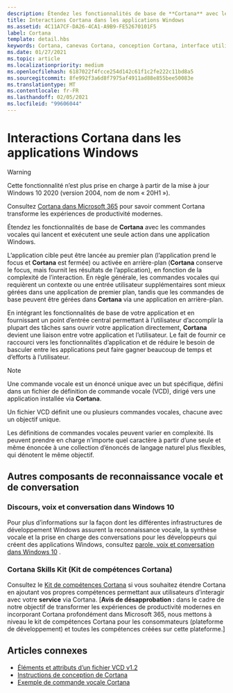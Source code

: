 ```yaml
---
description: Étendez les fonctionnalités de base de **Cortana** avec les commandes vocales qui lancent et exécutent une seule action dans une application Windows.
title: Interactions Cortana dans les applications Windows
ms.assetid: 4C11A7CF-DA26-4CA1-A9B9-FE52670101F5
label: Cortana
template: detail.hbs
keywords: Cortana, canevas Cortana, conception Cortana, interface utilisateur, commandes vocales, VCD
ms.date: 01/27/2021
ms.topic: article
ms.localizationpriority: medium
ms.openlocfilehash: 6187022f4fcce254d142c61f1c2fe222c11bd8a5
ms.sourcegitcommit: 8fe992f3a6d8f7975af4911ad88e855bee50083e
ms.translationtype: MT
ms.contentlocale: fr-FR
ms.lasthandoff: 02/05/2021
ms.locfileid: "99606044"
---
```

# <a name="cortana-interactions-in-windows-apps"></a>Interactions Cortana dans les applications Windows

>[!WARNING]
> Cette fonctionnalité n’est plus prise en charge à partir de la mise à jour Windows 10 2020 (version 2004, nom de nom « 20H1 »).
>
> Consultez [Cortana dans Microsoft 365](/microsoft-365/admin/misc/cortana-integration) pour savoir comment Cortana transforme les expériences de productivité modernes.

Étendez les fonctionnalités de base de **Cortana** avec les commandes vocales qui lancent et exécutent une seule action dans une application Windows.

L’application cible peut être lancée au premier plan (l’application prend le focus et **Cortana** est fermée) ou activée en arrière-plan (**Cortana** conserve le focus, mais fournit les résultats de l’application), en fonction de la complexité de l’interaction. En règle générale, les commandes vocales qui requièrent un contexte ou une entrée utilisateur supplémentaires sont mieux gérées dans une application de premier plan, tandis que les commandes de base peuvent être gérées dans **Cortana** via une application en arrière-plan.

En intégrant les fonctionnalités de base de votre application et en fournissant un point d’entrée central permettant à l’utilisateur d’accomplir la plupart des tâches sans ouvrir votre application directement, **Cortana** devient une liaison entre votre application et l’utilisateur. Le fait de fournir ce raccourci vers les fonctionnalités d’application et de réduire le besoin de basculer entre les applications peut faire gagner beaucoup de temps et d’efforts à l’utilisateur.

> [!NOTE]
> Une commande vocale est un énoncé unique avec un but spécifique, défini dans un fichier de définition de commande vocale (VCD), dirigé vers une application installée via **Cortana**.
>
> Un fichier VCD définit une ou plusieurs commandes vocales, chacune avec un objectif unique.
>
> Les définitions de commandes vocales peuvent varier en complexité. Ils peuvent prendre en charge n’importe quel caractère à partir d’une seule et même énoncée à une collection d’énoncés de langage naturel plus flexibles, qui dénotent le même objectif.

## <a name="other-speech-and-conversation-components"></a>Autres composants de reconnaissance vocale et de conversation

### <a name="speech-voice-and-conversation-in-windows-10"></a>Discours, voix et conversation dans Windows 10

Pour plus d’informations sur la façon dont les différentes infrastructures de développement Windows assurent la reconnaissance vocale, la synthèse vocale et la prise en charge des conversations pour les développeurs qui créent des applications Windows, consultez [parole, voix et conversation dans Windows 10](/windows/apps/speech) .

### <a name="cortana-skills-kit"></a>Cortana Skills Kit (Kit de compétences Cortana)

Consultez le [Kit de compétences Cortana](/cortana/skills/) si vous souhaitez étendre Cortana en ajoutant vos propres compétences permettant aux utilisateurs d’interagir avec votre **service** via Cortana. [**Avis de désapprobation :** dans le cadre de notre objectif de transformer les expériences de productivité modernes en incorporant Cortana profondément dans Microsoft 365, nous mettons à niveau le kit de compétences Cortana pour les consommateurs (plateforme de développement) et toutes les compétences créées sur cette plateforme.]

## <a name="related-articles"></a>Articles connexes

- [Éléments et attributs d’un fichier VCD v1.2](/uwp/schemas/voicecommands/voice-command-elements-and-attributes-1-2)
- [Instructions de conception de Cortana](cortana-design-guidelines.md)
- [Exemple de commande vocale Cortana](https://go.microsoft.com/fwlink/p/?LinkID=619899)
